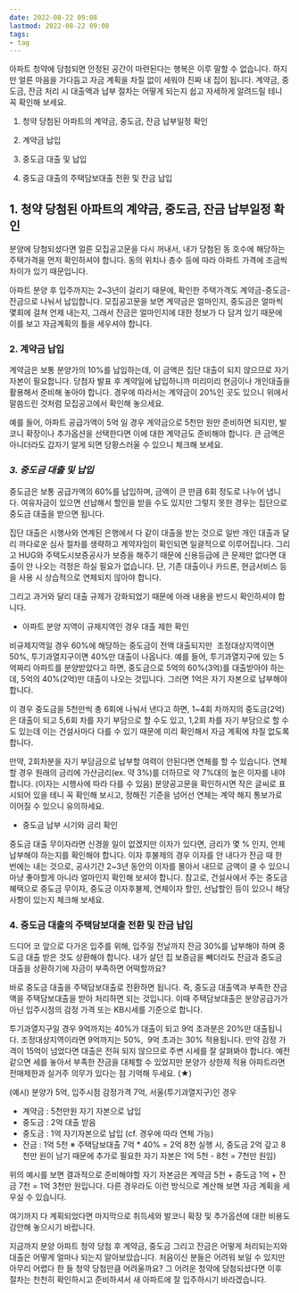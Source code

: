 ```yaml
---
date: 2022-08-22 09:08
lastmod: 2022-08-22 09:08
tags:
- tag
---
```


아파트 청약에 당첨되면 안정된 공간이 마련된다는 행복은 이루 말할 수 없습니다. 하지만 얼른 마음을 가다듬고 자금 계획을 차질 없이 세워야 진짜 내 집이 됩니다. 계약금, 중도금, 잔금 처리 시 대출액과 납부 절차는 어떻게 되는지 쉽고 자세하게 알려드릴 테니 꼭 확인해 보세요.

1.  청약 당첨된 아파트의 계약금, 중도금, 잔금 납부일정 확인
    
2.  계약금 납입
    
3.  중도금 대출 및 납입
    
4.  중도금 대출의 주택담보대출 전환 및 잔금 납입
    

## 1. 청약 당첨된 아파트의 계약금, 중도금, 잔금 납부일정 확인

분양에 당첨되셨다면 얼른 모집공고문을 다시 꺼내서, 내가 당첨된 동 호수에 해당하는 주택가격을 먼저 확인하셔야 합니다. 동의 위치나 층수 등에 따라 아파트 가격에 조금씩 차이가 있기 때문입니다.

아파트 분양 후 입주까지는 2~3년이 걸리기 때문에, 확인한 주택가격도 계약금-중도금-잔금으로 나눠서 납입합니다. 모집공고문을 보면 계약금은 얼마인지, 중도금은 얼마씩 몇회에 걸쳐 언제 내는지, 그래서 잔금은 얼마인지에 대한 정보가 다 담겨 있기 때문에 이를 보고 자금계획의 틀을 세우셔야 합니다.

### 2. 계약금 납입

계약금은 보통 분양가의 10%를 납입하는데, 이 금액은 집단 대출이 되지 않으므로 자기 자본이 필요합니다. 당첨자 발표 후 계약일에 납입하니까 미리미리 현금이나 개인대출을 활용해서 준비해 놓아야 합니다. 경우에 따라서는 계약금이 20%인 곳도 있으니 위에서 말씀드린 것처럼 모집공고에서 확인해 놓으세요.

예를 들어, 아파트 공급가액이 5억 일 경우 계약금으로 5천만 원만 준비하면 되지만, 발코니 확장이나 추가옵션을 선택한다면 이에 대한 계약금도 준비해야 합니다. 큰 금액은 아니더라도 갑자기 알게 되면 당황스러울 수 있으니 체크해 보세요.

### _3. 중도금 대출 및 납입_

중도금은 보통 공급가액의 60%를 납입하며, 금액이 큰 만큼 6회 정도로 나누어 냅니다. 여유자금이 있으면 선납해서 할인을 받을 수도 있지만 그렇지 못한 경우는 집단으로 중도금 대출을 받으면 됩니다.

집단 대출은 시행사와 연계된 은행에서 다 같이 대출을 받는 것으로 일반 개인 대출과 달리 까다로운 심사 절차를 생략하고 계약자임이 확인되면 일괄적으로 이루어집니다. 그리고 HUG와 주택도시보증공사가 보증을 해주기 때문에 신용등급에 큰 문제만 없다면 대출이 안 나오는 걱정은 하실 필요가 없습니다. 단, 기존 대출이나 카드론, 현금서비스 등을 사용 시 상습적으로 연체되지 않아야 합니다.

그리고 과거와 달리 대출 규제가 강화되었기 때문에 아래 내용을 반드시 확인하셔야 합니다.

-   아파트 분양 지역이 규제지역인 경우 대출 제한 확인

비규제지역일 경우 60%에 해당하는 중도금이 전액 대출되지만  조정대상지역이면 50%, 투기과열지구이면 40%만 대출이 나옵니다. 예를 들어, 투기과열지구에 있는 5억짜리 아파트를 분양받았다고 하면, 중도금으로 5억의 60%(3억)를 대출받아야 하는데, 5억의 40%(2억)만 대출이 나오는 것입니다. 그러면 1억은 자기 자본으로 납부해야 합니다.

이 경우 중도금을 5천만씩 총 6회에 나눠서 낸다고 하면, 1~4회 차까지의 중도금(2억)은 대출이 되고 5,6회 차를 자기 부담으로 할 수도 있고, 1,2회 차를 자기 부담으로 할 수도 있는데 이는 건설사마다 다를 수 있기 때문에 미리 확인해서 자금 계획에 차질 없도록 합니다.

만약, 2회차분을 자기 부담금으로 납부할 여력이 안된다면 연체를 할 수 있습니다. 연체할 경우 원래의 금리에 가산금리(ex. 약 3%)를 더하므로 약 7%대의 높은 이자를 내야 합니다. (이자는 시행사에 따라 다를 수 있음) 분양공고문을 확인하시면 작은 글씨로 표시되어 있을 테니 꼭 확인해 보시고, 정해진 기준을 넘어선 연체는 계약 해지 통보가로 이어질 수 있으니 유의하세요.

-   중도금 납부 시기와 금리 확인

중도금 대출 무이자라면 신경쓸 일이 없겠지만 이자가 있다면, 금리가 몇 % 인지, 언제 납부해야 하는지를 확인해야 합니다. 이자 후불제의 경우 이자를 안 내다가 잔금 때 한 번에는 내는 것으로, 공사기간 2~3년 동안의 이자를 몰아서 내므로 금액이 클 수 있으니 마냥 좋아할게 아니라 얼마인지 확인해 보셔야 합니다. 참고로, 건설사에서 주는 중도금 혜택으로 중도금 무이자, 중도금 이자후불제, 연체이자 할인, 선납할인 등이 있으니 해당 사항이 있는지 체크해 보세요.

### 4. 중도금 대출의 주택담보대출 전환 및 잔금 납입

드디어 코 앞으로 다가온 입주를 위해, 입주일 전날까지 잔금 30%를 납부해야 하며 중도금 대출 받은 것도 상환해야 합니다. 내가 살던 집 보증금을 빼더라도 잔금과 중도금 대출을 상환하기에 자금이 부족하면 어떡할까요?

바로 중도금 대출을 주택담보대출로 전환하면 됩니다. 즉, 중도금 대출액과 부족한 잔금액을 주택담보대출을 받아 처리하면 되는 것입니다. 이때 주택담보대출은 분양공급가가 아닌 입주시점의 감정 가격 또는 KB시세를 기준으로 합니다.

투기과열지구일 경우 9억까지는 40%가 대출이 되고 9억 초과분은 20%만 대출됩니다. 조정대상지역이라면 9억까지는 50%,  9억 초과는 30% 적용됩니다. 만약 감정 가격이 15억이 넘었다면 대출은 전혀 되지 않으므로 주변 시세를 잘 살펴봐야 합니다. 예전 같으면 세를 놓아서 부족한 잔금을 대체할 수 있었지만 분양가 상한제 적용 아파트라면 전매제한과 실거주 의무가 있다는 점 기억해 두세요. (★)

(예시) 분양가 5억, 입주시점 감정가격 7억, 서울(투기과열지구)인 경우

-   계약금 : 5천만원 자기 자본으로 납입
-   중도금 : 2억 대출 받음
-   중도금 : 1억 자기자본으로 납입 (cf. 경우에 따라 연체 가능)
-   잔금 : 1억 5천 ※ 주택담보대출 7억 * 40% = 2억 8천 실행 시, 중도금 2억 갚고 8천만 원이 남기 때문에 추가로 필요한 자기 자본은 1억 5천 - 8천 = 7천만 원임)

위의 예시를 보면 결과적으로 준비해야할 자기 자본금은 계약금 5천 + 중도금 1억 + 잔금 7천 = 1억 3천만 원입니다. 다른 경우라도 이런 방식으로 계산해 보면 자금 계획을 세우실 수 있습니다.

여기까지 다 계획되었다면 마지막으로 취득세와 발코니 확장 및 추가옵션에 대한 비용도 감안해 놓으시기 바랍니다.

지금까지 분양 아파트 청약 당첨 후 계약금, 중도금 그리고 잔금은 어떻게 처리되는지와 대출은 어떻게 얼마나 되는지 알아보았습니다. 처음이신 분들은 어려워 보일 수 있지만 아무리 어렵다 한 들 청약 당첨만큼 어려울까요? 그 어려운 청약에 당첨되셨다면 이후 절차는 천천히 확인하시고 준비하셔서 새 아파트에 잘 입주하시기 바라겠습니다.